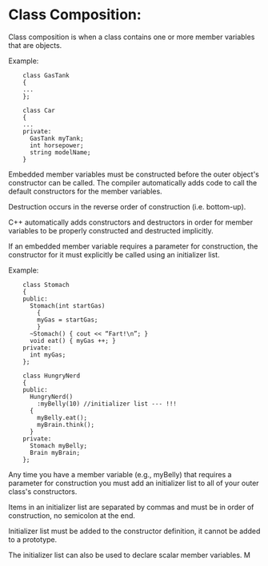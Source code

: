 # Class Composition:

  Class composition is when a class contains one or more member variables
  that are objects.

  Example:
```
    class GasTank
    {
    ...
    };

    class Car
    {
    ...
    private:
      GasTank myTank;
      int horsepower;
      string modelName;
    }
```
  Embedded member variables must be constructed before the outer object's
  constructor can be called. The compiler automatically adds code to call
  the default constructors for the member variables.

  Destruction occurs in the reverse order of construction (i.e. bottom-up).

  C++ automatically adds constructors and destructors in order for member
  variables to be properly constructed and destructed implicitly.

  If an embedded member variable requires a parameter for construction, the
  constructor for it must explicitly be called using an initializer list.

  Example:
```
    class Stomach
    {
    public:
      Stomach(int startGas)
        {
        myGas = startGas;
        }
      ~Stomach() { cout << “Fart!\n”; }
      void eat() { myGas ++; }
    private:
      int myGas;
    };

    class HungryNerd
    {
    public:
      HungryNerd()
        :myBelly(10) //initializer list --- !!!
      {
        myBelly.eat();
        myBrain.think();
      }
    private:
      Stomach myBelly;
      Brain myBrain;
    };
```
  Any time you have a member variable (e.g., myBelly) that requires a parameter
  for construction you must add an initializer list to all of your outer class's
  constructors.

  Items in an initializer list are separated by commas and must be in order of
  construction, no semicolon at the end.

  Initializer list must be added to the constructor definition, it cannot be
  added to a prototype.

  The initializer list can also be used to declare scalar member variables.
M
